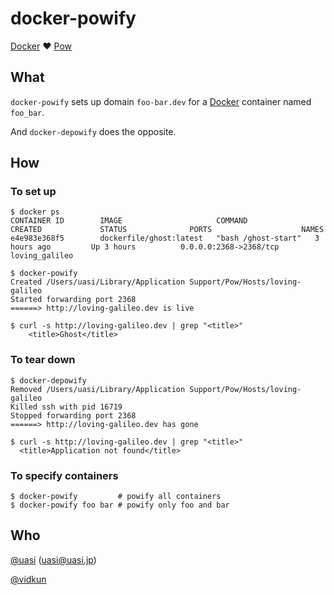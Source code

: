 # docker-powify

[Docker] :heart: [Pow]

## What

`docker-powify` sets up domain `foo-bar.dev` for a [Docker] container named `foo_bar`.

And `docker-depowify` does the opposite.

## How

### To set up

```
$ docker ps
CONTAINER ID        IMAGE                     COMMAND               CREATED             STATUS              PORTS                    NAMES
e4e983e368f5        dockerfile/ghost:latest   "bash /ghost-start"   3 hours ago         Up 3 hours          0.0.0.0:2368->2368/tcp   loving_galileo

$ docker-powify
Created /Users/uasi/Library/Application Support/Pow/Hosts/loving-galileo
Started forwarding port 2368
======> http://loving-galileo.dev is live

$ curl -s http://loving-galileo.dev | grep "<title>"
    <title>Ghost</title>
```

### To tear down

```
$ docker-depowify
Removed /Users/uasi/Library/Application Support/Pow/Hosts/loving-galileo
Killed ssh with pid 16719
Stopped forwarding port 2368
======> http://loving-galileo.dev has gone

$ curl -s http://loving-galileo.dev | grep "<title>"
  <title>Application not found</title>
```

### To specify containers

```
$ docker-powify         # powify all containers
$ docker-powify foo bar # powify only foo and bar
```

## Who

[@uasi](https://twitter.com/uasi) (<uasi@uasi.jp>)

[@vidkun](https://github.com/vidkun)

[Docker]: https://www.docker.com
[Boot2docker]: http://boot2docker.io
[Pow]: http://pow.cx
